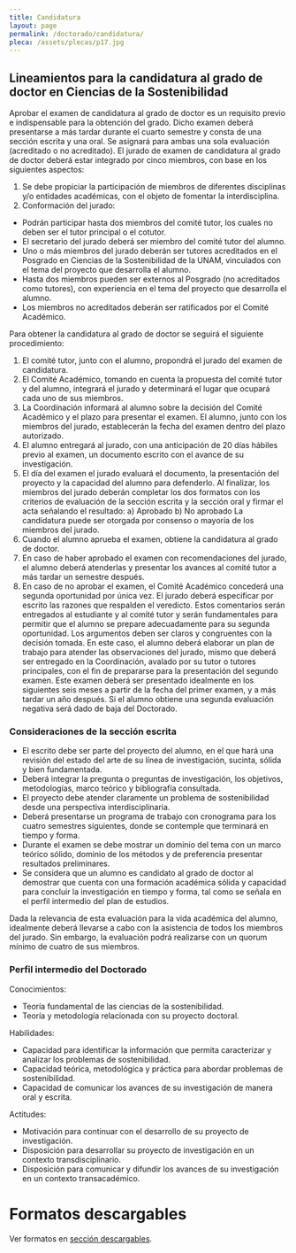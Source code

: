 ```yaml
---
title: Candidatura
layout: page
permalink: /doctorado/candidatura/
pleca: /assets/plecas/p17.jpg
---
```


## Lineamientos para la candidatura al grado de doctor en Ciencias de la Sostenibilidad

 
Aprobar el examen de candidatura al grado de doctor es un requisito previo e indispensable para la obtención del grado. Dicho examen deberá presentarse a más tardar durante el cuarto semestre y consta de una sección escrita y una oral. Se asignará para ambas una sola evaluación (acreditado o no acreditado).
El jurado de examen de candidatura al grado de doctor deberá estar integrado por cinco miembros, con base en los siguientes aspectos:
1. Se debe propiciar la participación de miembros de diferentes disciplinas y/o entidades académicas, con el objeto de fomentar la interdisciplina. 
2. Conformación del jurado:
 - Podrán participar hasta dos miembros del comité tutor, los cuales no deben ser el tutor principal o el cotutor. 
 - El secretario del jurado deberá ser miembro del comité tutor del alumno.
 - Uno o más miembros del jurado deberán ser tutores acreditados en el Posgrado en Ciencias de la Sostenibilidad de la UNAM, vinculados con el tema del proyecto que desarrolla el alumno.
 - Hasta dos miembros pueden ser externos al Posgrado (no acreditados como tutores), con experiencia en el tema del proyecto que desarrolla el alumno. 
 - Los miembros no acreditados deberán ser ratificados por el Comité Académico. 

Para obtener la candidatura al grado de doctor se seguirá el siguiente procedimiento:
1. El comité tutor, junto con el alumno, propondrá el jurado del examen de candidatura. 
2. El Comité Académico, tomando en cuenta la propuesta del comité tutor y del alumno, integrará el jurado y determinará el lugar que ocupará cada uno de sus miembros. 
3. La Coordinación informará al alumno sobre la decisión del Comité Académico y el plazo para presentar el examen. El alumno, junto con los miembros del jurado, establecerán la fecha del examen dentro del plazo autorizado. 
4. El alumno entregará al jurado, con una anticipación de 20 días hábiles previo al examen, un documento escrito con el avance de su investigación. 
5. El día del examen el jurado evaluará el documento, la presentación del proyecto y la capacidad del alumno para defenderlo. Al finalizar, los miembros del jurado deberán completar los dos formatos con los criterios de evaluación de la sección escrita y la sección oral y firmar el acta señalando el resultado: 
a) Aprobado 
b) No aprobado
La candidatura puede ser otorgada por consenso o mayoría de los miembros del jurado. 
6. Cuando el alumno aprueba el examen, obtiene la candidatura al grado de doctor. 
7. En caso de haber aprobado el examen con recomendaciones del jurado, el alumno deberá atenderlas y presentar los avances al comité tutor a más tardar un semestre después. 
8. En caso de no aprobar el examen, el Comité Académico concederá una segunda oportunidad por única vez. El jurado deberá especificar por escrito las razones que respalden el veredicto. Estos comentarios serán entregados al estudiante y al comité tutor y serán fundamentales para permitir que el alumno se prepare adecuadamente para su segunda oportunidad. Los argumentos deben ser claros y congruentes con la decisión tomada. En este caso, el alumno deberá elaborar un plan de trabajo para atender las observaciones del jurado, mismo que deberá ser entregado en la Coordinación, avalado por su tutor o tutores principales, con el fin de prepararse para la presentación del segundo examen. Este examen deberá ser presentado idealmente en los siguientes seis meses a partir de la fecha del primer examen, y a más tardar un año después. Si el alumno obtiene una segunda evaluación negativa será dado de baja del Doctorado.

### Consideraciones de la sección escrita
 - El escrito debe ser parte del proyecto del alumno, en el que hará una revisión del estado del arte de su línea de investigación, sucinta, sólida y bien fundamentada. 
 - Deberá integrar la pregunta o preguntas de investigación, los objetivos, metodologías, marco teórico y bibliografía consultada.
 - El proyecto debe atender claramente un problema de sostenibilidad desde una perspectiva interdisciplinaria.
 - Deberá presentarse un programa de trabajo con cronograma para los cuatro semestres siguientes, donde se contemple que terminará en tiempo y forma.
 - Durante el examen se debe mostrar un dominio del tema con un marco teórico sólido, dominio de los métodos y de preferencia presentar resultados preliminares. 
 - Se considera que un alumno es candidato al grado de doctor al demostrar que cuenta con una formación académica sólida y capacidad para concluir la investigación en tiempo y forma, tal como se señala en el perfil intermedio del plan de estudios.

Dada la relevancia de esta evaluación para la vida académica del alumno, idealmente deberá llevarse a cabo con la asistencia de todos los miembros del jurado. Sin embargo, la evaluación podrá realizarse con un quorum mínimo de cuatro de sus miembros.


### Perfil intermedio del Doctorado

Conocimientos:
 - Teoría fundamental de las ciencias de la sostenibilidad.
 - Teoría y metodología relacionada con su proyecto doctoral. 

Habilidades:
 - Capacidad para identificar la información que permita caracterizar y analizar los problemas de sostenibilidad. 
 - Capacidad teórica, metodológica y práctica para abordar problemas de sostenibilidad.
 - Capacidad de comunicar los avances de su investigación de manera oral y escrita.

Actitudes:
 - Motivación para continuar con el desarrollo de su proyecto de investigación.
 - Disposición para desarrollar su proyecto de investigación en un contexto transdisciplinario. 
 - Disposición para comunicar y difundir los avances de su investigación en un contexto transacadémico.

# Formatos descargables

 Ver formatos en [sección descargables](/maestria/descargables/).
